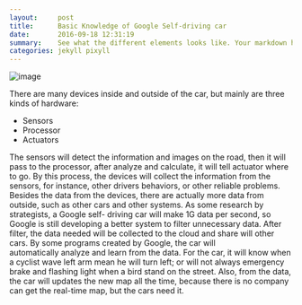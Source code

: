 ```yaml
---
layout:     post
title:      Basic Knowledge of Google Self-driving car
date:       2016-09-18 12:31:19
summary:    See what the different elements looks like. Your markdown has never looked better. I promise.
categories: jekyll pixyll
---
```


![image](http://dataconomy.com/wp-content/uploads/2015/12/car.png)

There are many devices inside and outside of the car, but mainly are three kinds of hardware:
* Sensors
* Processor
* Actuators

The sensors will detect the information and images on the road, then it will pass to the processor, after analyze and calculate, it will tell actuator where to go. By this process, the devices will collect the information from the sensors, for instance, other drivers behaviors, or other reliable problems. Besides the data from the devices, there are actually more data from outside, such as other cars and other systems. As some research by strategists, a Google self- driving car will make 1G data per second, so Google is still developing a better system to filter unnecessary data. After filter, the data needed will be collected to the cloud and share will other cars. By some programs created by Google, the car will automatically analyze and learn from the data. For the car, it will know when a cyclist wave left arm mean he will turn left; or will not always emergency brake and flashing light when a bird stand on the street. Also, from the data, the car will updates the new map all the time, because there is no company can get the real-time map, but the cars need it.
